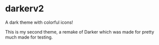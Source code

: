 # darkerv2
A dark theme with colorful icons!

This is my second theme, a remake of Darker which was made for pretty much made for testing.
